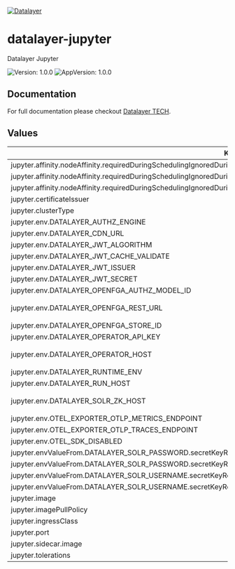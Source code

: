 [![Datalayer](https://assets.datalayer.tech/datalayer-25.svg)](https://datalayer.io)

# datalayer-jupyter

Datalayer Jupyter

![Version: 1.0.0](https://img.shields.io/badge/Version-1.0.0-informational?style=flat-square) ![AppVersion: 1.0.0](https://img.shields.io/badge/AppVersion-1.0.0-informational?style=flat-square)

## Documentation

For full documentation please checkout [Datalayer TECH](https://datalayer.tech/docs/build).

## Values

| Key | Type | Default | Description |
|-----|------|---------|-------------|
| jupyter.affinity.nodeAffinity.requiredDuringSchedulingIgnoredDuringExecution.nodeSelectorTerms[0].matchExpressions[0].key | string | `"role.datalayer.io/api"` |  |
| jupyter.affinity.nodeAffinity.requiredDuringSchedulingIgnoredDuringExecution.nodeSelectorTerms[0].matchExpressions[0].operator | string | `"In"` |  |
| jupyter.affinity.nodeAffinity.requiredDuringSchedulingIgnoredDuringExecution.nodeSelectorTerms[0].matchExpressions[0].values[0] | string | `"true"` |  |
| jupyter.certificateIssuer | string | `"letsencrypt"` |  |
| jupyter.clusterType | string | `"any"` |  |
| jupyter.env.DATALAYER_AUTHZ_ENGINE | string | `""` |  |
| jupyter.env.DATALAYER_CDN_URL | string | `""` |  |
| jupyter.env.DATALAYER_JWT_ALGORITHM | string | `""` |  |
| jupyter.env.DATALAYER_JWT_CACHE_VALIDATE | string | `"false"` |  |
| jupyter.env.DATALAYER_JWT_ISSUER | string | `"https://id.datalayer.run"` |  |
| jupyter.env.DATALAYER_JWT_SECRET | string | `""` |  |
| jupyter.env.DATALAYER_OPENFGA_AUTHZ_MODEL_ID | string | `""` |  |
| jupyter.env.DATALAYER_OPENFGA_REST_URL | string | `"http://datalayer-openfga.datalayer-openfga.svc.cluster.local:8080"` |  |
| jupyter.env.DATALAYER_OPENFGA_STORE_ID | string | `""` |  |
| jupyter.env.DATALAYER_OPERATOR_API_KEY | string | `""` |  |
| jupyter.env.DATALAYER_OPERATOR_HOST | string | `"datalayer-operator-svc.datalayer-jupyter.svc.cluster.local:2111"` |  |
| jupyter.env.DATALAYER_RUNTIME_ENV | string | `"prod"` |  |
| jupyter.env.DATALAYER_RUN_HOST | string | `""` |  |
| jupyter.env.DATALAYER_SOLR_ZK_HOST | string | `"solr-datalayer-solrcloud-zookeeper-headless.datalayer-solr.svc.cluster.local"` |  |
| jupyter.env.OTEL_EXPORTER_OTLP_METRICS_ENDPOINT | string | `""` |  |
| jupyter.env.OTEL_EXPORTER_OTLP_TRACES_ENDPOINT | string | `""` |  |
| jupyter.env.OTEL_SDK_DISABLED | string | `"false"` |  |
| jupyter.envValueFrom.DATALAYER_SOLR_PASSWORD.secretKeyRef.key | string | `"password"` |  |
| jupyter.envValueFrom.DATALAYER_SOLR_PASSWORD.secretKeyRef.name | string | `"solr-basic-auth"` |  |
| jupyter.envValueFrom.DATALAYER_SOLR_USERNAME.secretKeyRef.key | string | `"username"` |  |
| jupyter.envValueFrom.DATALAYER_SOLR_USERNAME.secretKeyRef.name | string | `"solr-basic-auth"` |  |
| jupyter.image | string | `"datalayer/jupyter:1.0.0"` |  |
| jupyter.imagePullPolicy | string | `"Always"` |  |
| jupyter.ingressClass | string | `"datalayer-traefik"` |  |
| jupyter.port | int | `9500` |  |
| jupyter.sidecar.image | string | `"datalayer/whoami:0.0.6"` |  |
| jupyter.tolerations | object | `{}` |  |

